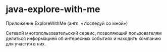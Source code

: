 # java-explore-with-me
Приложение ExploreWithMe (англ. «Исследуй со мной»)

Сетевой многопользовательский сервис, позволяющий пользователям делиться информацией об интересных событиях и находить компанию для участия в них.